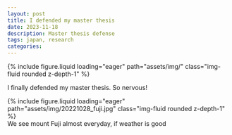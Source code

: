```yaml
---
layout: post
title: I defended my master thesis
date: 2023-11-18
description: Master thesis defense
tags: japan, research
categories: 
---
```


<div class="row mt-3">
    <div class="col-sm mt-3 mt-md-0">
        {% include figure.liquid loading="eager" path="assets/img/" class="img-fluid rounded z-depth-1" %}
    </div>
</div>
<div class="caption">
    
</div>

I finally defended my master thesis. So nervous! 
<div class="row mt-3">
    <div class="col-sm mt-3 mt-md-0">
        {% include figure.liquid loading="eager" path="assets/img/20221028_fuji.jpg" class="img-fluid rounded z-depth-1" %}
    </div>
</div>
<div class="caption">
    We see mount Fuji almost everyday, if weather is good
</div>


